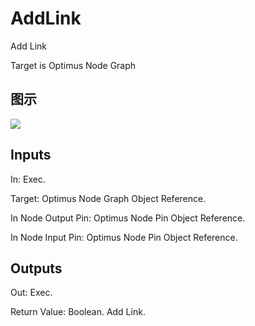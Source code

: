 # AddLink

Add Link

Target is Optimus Node Graph

## 图示

![]($-20221218-20165982.png)

## Inputs

In: Exec.

Target: Optimus Node Graph Object Reference.

In Node Output Pin: Optimus Node Pin Object Reference.

In Node Input Pin: Optimus Node Pin Object Reference.  

## Outputs

Out: Exec.

Return Value: Boolean. Add Link.

